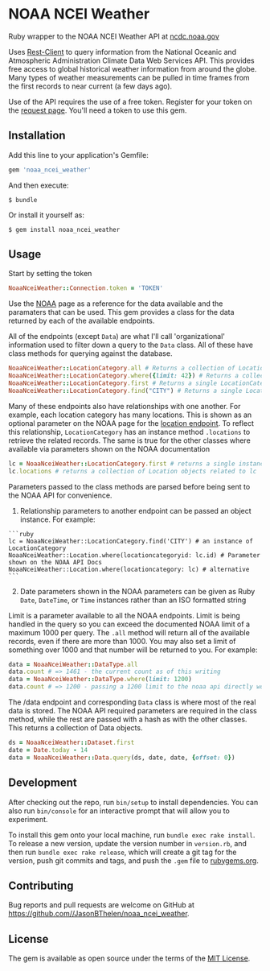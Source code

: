 # NOAA NCEI Weather

Ruby wrapper to the NOAA NCEI Weather API at [ncdc.noaa.gov](http://www.ncdc.noaa.gov/cdo-web/webservices/v2)

Uses [Rest-Client](https://github.com/rest-client/rest-client) to query information from the National Oceanic and Atmospheric Administration Climate Data Web Services API. This provides free access to global historical weather information from around the globe. Many types of weather measurements can be pulled in time frames from the first records to near current (a few days ago).

Use of the API requires the use of a free token. Register for your token on the [request page](http://www.ncdc.noaa.gov/cdo-web/token). You'll need a token to use this gem.

## Installation

Add this line to your application's Gemfile:

```ruby
gem 'noaa_ncei_weather'
```

And then execute:

    $ bundle

Or install it yourself as:

    $ gem install noaa_ncei_weather

## Usage

Start by setting the token

```ruby
NoaaNceiWeather::Connection.token = 'TOKEN'
```

Use the [NOAA](http://www.ncdc.noaa.gov/cdo-web/webservices/v2#gettingStarted) page as a reference for the data available and the paramaters that can be used. This gem provides a class for the data returned by each of the available endpoints.

All of the endpoints (except `Data`) are what I'll call 'organizational' information used to filter down a query to the `Data` class. All of these have class methods for querying against the database.

```ruby
NoaaNceiWeather::LocationCategory.all # Returns a collection of LocationCategory objects
NoaaNceiWeather::LocationCategory.where({limit: 42}) # Returns a collection of LocationCategory objects filtered by the parameters given
NoaaNceiWeather::LocationCategory.first # Returns a single LocationCategory object
NoaaNceiWeather::LocationCategory.find("CITY") # Returns a single LocationCategory with the given ID
```

Many of these endpoints also have relationships with one another. For example, each location category has many locations. This is shown as an optional parameter on the NOAA page for the [location endpoint](http://www.ncdc.noaa.gov/cdo-web/webservices/v2#locations). To reflect this relationship, `LocationCategory` has an instance method `.locations` to retrieve the related records. The same is true for the other classes where available via parameters shown on the NOAA documentation

```ruby
lc = NoaaNceiWeather::LocationCategory.first # returns a single instance of LocationCategory
lc.locations # returns a collection of Location objects related to lc
```

Parameters passed to the class methods are parsed before being sent to the NOAA API for convenience.
  1. Relationship parameters to another endpoint can be passed an object instance. For example:

    ```ruby
    lc = NoaaNceiWeather::LocationCategory.find('CITY') # an instance of LocationCategory
    NoaaNceiWeather::Location.where(locationcategoryid: lc.id) # Parameter shown on the NOAA API Docs
    NoaaNceiWeather::Location.where(locationcategory: lc) # alternative
    ```

  2. Date parameters shown in the NOAA parameters can be given as Ruby `Date`, `DateTime`, or `Time` instances rather than an ISO formatted string

Limit is a parameter available to all the NOAA endpoints. Limit is being handled in the query so you can exceed the documented NOAA limit of a maximum 1000 per query. The `.all` method will return all of the available records, even if there are more than 1000. You may also set a limit of something over 1000 and that number will be returned to you. For example:

```ruby
data = NoaaNceiWeather::DataType.all
data.count # => 1461 - the current count as of this writing
data = NoaaNceiWeather::DataType.where(limit: 1200)
data.count # => 1200 - passing a 1200 limit to the noaa api directly would raise a bad request error
```


The /data endpoint and corresponding `Data` class is where most of the real data is stored. The NOAA API required parameters are required in the class method, while the rest are passed with a hash as with the other classes. This returns a collection of Data objects.

```ruby
ds = NoaaNceiWeather::Dataset.first
date = Date.today - 14
data = NoaaNceiWeather::Data.query(ds, date, date, {offset: 0})
```


## Development

After checking out the repo, run `bin/setup` to install dependencies. You can also run `bin/console` for an interactive prompt that will allow you to experiment.

To install this gem onto your local machine, run `bundle exec rake install`. To release a new version, update the version number in `version.rb`, and then run `bundle exec rake release`, which will create a git tag for the version, push git commits and tags, and push the `.gem` file to [rubygems.org](https://rubygems.org).

## Contributing

Bug reports and pull requests are welcome on GitHub at https://github.com//JasonBThelen/noaa_ncei_weather.


## License

The gem is available as open source under the terms of the [MIT License](http://opensource.org/licenses/MIT).
